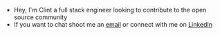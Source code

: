 - Hey, I'm Clint a full stack engineer looking to contribute to the open source community
- If you want to chat shoot me an [email](mailto:clintonphillos@gmail.com) or connect with me on [LinkedIn](https://www.linkedin.com/in/clinton-phillos/)

<!---
perplexedotter/perplexedotter is a ✨ special ✨ repository because its `README.md` (this file) appears on your GitHub profile.
You can click the Preview link to take a look at your changes.
--->
